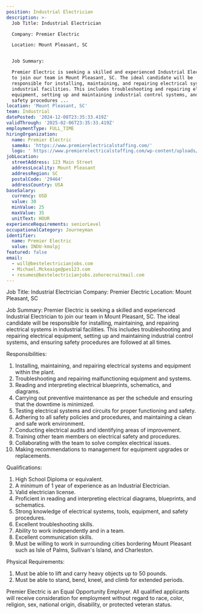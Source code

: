 ```yaml
---
position: Industrial Electrician
description: >-
  Job Title: Industrial Electrician

  Company: Premier Electric

  Location: Mount Pleasant, SC


  Job Summary:

  Premier Electric is seeking a skilled and experienced Industrial Electrician
  to join our team in Mount Pleasant, SC. The ideal candidate will be
  responsible for installing, maintaining, and repairing electrical systems in
  industrial facilities. This includes troubleshooting and repairing electrical
  equipment, setting up and maintaining industrial control systems, and ensuring
  safety procedures ...
location: 'Mount Pleasant, SC'
team: Industrial
datePosted: '2024-12-08T23:35:33.419Z'
validThrough: '2025-02-06T23:35:33.419Z'
employmentType: FULL_TIME
hiringOrganization:
  name: Premier Electric
  sameAs: 'https://www.premierelectricalstaffing.com/'
  logo: ' https://www.premierelectricalstaffing.com/wp-content/uploads/2020/05/Premier-Electrical-Staffing-logo.png'
jobLocation:
  streetAddress: 123 Main Street
  addressLocality: Mount Pleasant
  addressRegion: SC
  postalCode: '29464'
  addressCountry: USA
baseSalary:
  currency: USD
  value: 30
  minValue: 25
  maxValue: 35
  unitText: HOUR
experienceRequirements: seniorLevel
occupationalCategory: Journeyman
identifier:
  name: Premier Electric
  value: INDU-kmalpj
featured: false
email:
  - will@bestelectricianjobs.com
  - Michael.Mckeaige@pes123.com
  - resumes@bestelectricianjobs.zohorecruitmail.com
---
```




Job Title: Industrial Electrician
Company: Premier Electric
Location: Mount Pleasant, SC

Job Summary:
Premier Electric is seeking a skilled and experienced Industrial Electrician to join our team in Mount Pleasant, SC. The ideal candidate will be responsible for installing, maintaining, and repairing electrical systems in industrial facilities. This includes troubleshooting and repairing electrical equipment, setting up and maintaining industrial control systems, and ensuring safety procedures are followed at all times. 

Responsibilities:

1. Installing, maintaining, and repairing electrical systems and equipment within the plant.
2. Troubleshooting and repairing malfunctioning equipment and systems.
3. Reading and interpreting electrical blueprints, schematics, and diagrams.
4. Carrying out preventive maintenance as per the schedule and ensuring that the downtime is minimized.
5. Testing electrical systems and circuits for proper functioning and safety.
6. Adhering to all safety policies and procedures, and maintaining a clean and safe work environment.
7. Conducting electrical audits and identifying areas of improvement.
8. Training other team members on electrical safety and procedures.
9. Collaborating with the team to solve complex electrical issues.
10. Making recommendations to management for equipment upgrades or replacements.

Qualifications:

1. High School Diploma or equivalent.
2. A minimum of 1 year of experience as an Industrial Electrician.
3. Valid electrician license.
4. Proficient in reading and interpreting electrical diagrams, blueprints, and schematics.
5. Strong knowledge of electrical systems, tools, equipment, and safety procedures.
6. Excellent troubleshooting skills.
7. Ability to work independently and in a team.
8. Excellent communication skills.
9. Must be willing to work in surrounding cities bordering Mount Pleasant such as Isle of Palms, Sullivan's Island, and Charleston.

Physical Requirements:

1. Must be able to lift and carry heavy objects up to 50 pounds.
2. Must be able to stand, bend, kneel, and climb for extended periods.

Premier Electric is an Equal Opportunity Employer. All qualified applicants will receive consideration for employment without regard to race, color, religion, sex, national origin, disability, or protected veteran status.